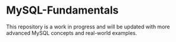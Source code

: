 # MySQL-Fundamentals
This repository is a work in progress and will be updated with more advanced MySQL concepts and real-world examples.
